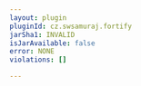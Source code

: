 ```yaml
---
layout: plugin
pluginId: cz.swsamuraj.fortify
jarSha1: INVALID
isJarAvailable: false
error: NONE
violations: []

---
```

